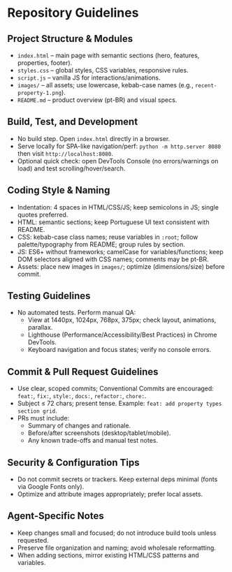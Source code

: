 # Repository Guidelines

## Project Structure & Modules
- `index.html` – main page with semantic sections (hero, features, properties, footer).
- `styles.css` – global styles, CSS variables, responsive rules.
- `script.js` – vanilla JS for interactions/animations.
- `images/` – all assets; use lowercase, kebab-case names (e.g., `recent-property-1.png`).
- `README.md` – product overview (pt-BR) and visual specs.

## Build, Test, and Development
- No build step. Open `index.html` directly in a browser.
- Serve locally for SPA-like navigation/perf: `python -m http.server 8080` then visit `http://localhost:8080`.
- Optional quick check: open DevTools Console (no errors/warnings on load) and test scrolling/hover/search.

## Coding Style & Naming
- Indentation: 4 spaces in HTML/CSS/JS; keep semicolons in JS; single quotes preferred.
- HTML: semantic sections; keep Portuguese UI text consistent with README.
- CSS: kebab-case class names; reuse variables in `:root`; follow palette/typography from README; group rules by section.
- JS: ES6+ without frameworks; camelCase for variables/functions; keep DOM selectors aligned with CSS names; comments may be pt-BR.
- Assets: place new images in `images/`; optimize (dimensions/size) before commit.

## Testing Guidelines
- No automated tests. Perform manual QA:
  - View at 1440px, 1024px, 768px, 375px; check layout, animations, parallax.
  - Lighthouse (Performance/Accessibility/Best Practices) in Chrome DevTools.
  - Keyboard navigation and focus states; verify no console errors.

## Commit & Pull Request Guidelines
- Use clear, scoped commits; Conventional Commits are encouraged: `feat:`, `fix:`, `style:`, `docs:`, `refactor:`, `chore:`.
- Subject ≤ 72 chars; present tense. Example: `feat: add property types section grid`.
- PRs must include:
  - Summary of changes and rationale.
  - Before/after screenshots (desktop/tablet/mobile).
  - Any known trade-offs and manual test notes.

## Security & Configuration Tips
- Do not commit secrets or trackers. Keep external deps minimal (fonts via Google Fonts only).
- Optimize and attribute images appropriately; prefer local assets.

## Agent-Specific Notes
- Keep changes small and focused; do not introduce build tools unless requested.
- Preserve file organization and naming; avoid wholesale reformatting.
- When adding sections, mirror existing HTML/CSS patterns and variables.

